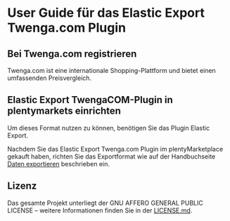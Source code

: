 
# User Guide für das Elastic Export Twenga.com Plugin

<div class="container-toc"></div>

## Bei Twenga.com registrieren

Twenga.com ist eine internationale Shopping-Plattform und bietet einen umfassenden Preisvergleich.

## Elastic Export TwengaCOM-Plugin in plentymarkets einrichten

Um dieses Format nutzen zu können, benötigen Sie das Plugin Elastic Export.

Nachdem Sie das Elastic Export Twenga.com Plugin im plentyMarketplace gekauft haben, richten Sie das Exportformat wie auf der Handbuchseite [Daten exportieren](https://www.plentymarkets.eu/handbuch/datenaustausch/daten-exportieren/#4) beschrieben ein.

## Lizenz

Das gesamte Projekt unterliegt der GNU AFFERO GENERAL PUBLIC LICENSE – weitere Informationen finden Sie in der [LICENSE.md](https://github.com/plentymarkets/plugin-elastic-export-twenga-com/blob/master/LICENSE.md).
